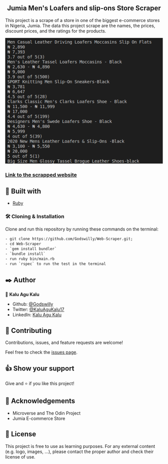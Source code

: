 <h2 align="center">Jumia Men's Loafers and slip-ons Store Scraper</h2>

This project is a scrape of a store in one of the biggest e-commerce stores in Nigeria, Jumia. The data this project scrape are the names, the prices, discount prices, and the ratings for the products.

![screenshot](assets/Screenshot_new.png)

### [Link to the scrapped website](https://www.jumia.com.ng/mens-loafers-slip-ons/)

## 🔧 Built with<a name = "built_using"></a>

- [Ruby](https://www.ruby-lang.org/)

### 🛠 Cloning & Installation <a name = "installing"></a>

Clone and run this repository by running these commands on the terminal:

```
- git clone https://github.com/Godswilly/Web-Scraper.git;
- cd Web-Scraper
- `gem install bundler`
- `bundle install`
- run ruby bin/main.rb
- run `rspec` to run the test in the terminal
```


## ✒️ Author <a name = "author"></a>

👤 **Kalu Agu Kalu**

- Github: [@Godswilly](https://github.com/Godswilly)
- Twitter: [@KaluAguKalu17](https://twitter.com/KaluAguKalu17)
- LinkedIn: [Kalu Agu Kalu](https://www.linkedin.com/in/kalu-agu-kalu/)

## 🤝 Contributing

Contributions, issues, and feature requests are welcome!

Feel free to check the [issues page](https://github.com/Godswilly/Web-Scraper/issues).

## 👍 Show your support

Give and ⭐️ if you like this project!

## 📝 Acknowledgements

- Microverse and The Odin Project
- Jumia E-commerce Store

## 📝 License

This project is free to use as learning purposes. For any external content (e.g. logo, images, ...), please contact the proper author and check their license of use.
